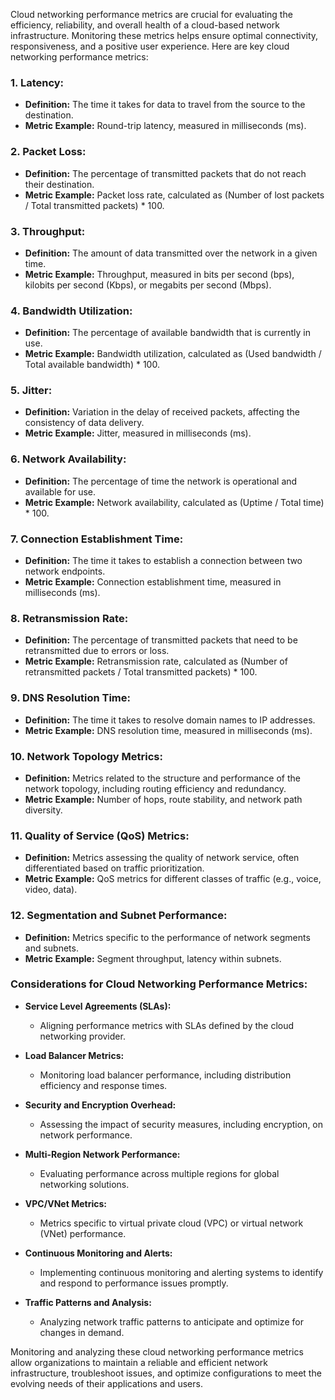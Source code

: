 Cloud networking performance metrics are crucial for evaluating the efficiency, reliability, and overall health of a cloud-based network infrastructure. Monitoring these metrics helps ensure optimal connectivity, responsiveness, and a positive user experience. Here are key cloud networking performance metrics:

### 1. **Latency:**
   - **Definition:** The time it takes for data to travel from the source to the destination.
   - **Metric Example:** Round-trip latency, measured in milliseconds (ms).

### 2. **Packet Loss:**
   - **Definition:** The percentage of transmitted packets that do not reach their destination.
   - **Metric Example:** Packet loss rate, calculated as (Number of lost packets / Total transmitted packets) * 100.

### 3. **Throughput:**
   - **Definition:** The amount of data transmitted over the network in a given time.
   - **Metric Example:** Throughput, measured in bits per second (bps), kilobits per second (Kbps), or megabits per second (Mbps).

### 4. **Bandwidth Utilization:**
   - **Definition:** The percentage of available bandwidth that is currently in use.
   - **Metric Example:** Bandwidth utilization, calculated as (Used bandwidth / Total available bandwidth) * 100.

### 5. **Jitter:**
   - **Definition:** Variation in the delay of received packets, affecting the consistency of data delivery.
   - **Metric Example:** Jitter, measured in milliseconds (ms).

### 6. **Network Availability:**
   - **Definition:** The percentage of time the network is operational and available for use.
   - **Metric Example:** Network availability, calculated as (Uptime / Total time) * 100.

### 7. **Connection Establishment Time:**
   - **Definition:** The time it takes to establish a connection between two network endpoints.
   - **Metric Example:** Connection establishment time, measured in milliseconds (ms).

### 8. **Retransmission Rate:**
   - **Definition:** The percentage of transmitted packets that need to be retransmitted due to errors or loss.
   - **Metric Example:** Retransmission rate, calculated as (Number of retransmitted packets / Total transmitted packets) * 100.

### 9. **DNS Resolution Time:**
   - **Definition:** The time it takes to resolve domain names to IP addresses.
   - **Metric Example:** DNS resolution time, measured in milliseconds (ms).

### 10. **Network Topology Metrics:**
  - **Definition:** Metrics related to the structure and performance of the network topology, including routing efficiency and redundancy.
  - **Metric Example:** Number of hops, route stability, and network path diversity.

### 11. **Quality of Service (QoS) Metrics:**
  - **Definition:** Metrics assessing the quality of network service, often differentiated based on traffic prioritization.
  - **Metric Example:** QoS metrics for different classes of traffic (e.g., voice, video, data).

### 12. **Segmentation and Subnet Performance:**
  - **Definition:** Metrics specific to the performance of network segments and subnets.
  - **Metric Example:** Segment throughput, latency within subnets.

### Considerations for Cloud Networking Performance Metrics:

- **Service Level Agreements (SLAs):**
  - Aligning performance metrics with SLAs defined by the cloud networking provider.

- **Load Balancer Metrics:**
  - Monitoring load balancer performance, including distribution efficiency and response times.

- **Security and Encryption Overhead:**
  - Assessing the impact of security measures, including encryption, on network performance.

- **Multi-Region Network Performance:**
  - Evaluating performance across multiple regions for global networking solutions.

- **VPC/VNet Metrics:**
  - Metrics specific to virtual private cloud (VPC) or virtual network (VNet) performance.

- **Continuous Monitoring and Alerts:**
  - Implementing continuous monitoring and alerting systems to identify and respond to performance issues promptly.

- **Traffic Patterns and Analysis:**
  - Analyzing network traffic patterns to anticipate and optimize for changes in demand.

Monitoring and analyzing these cloud networking performance metrics allow organizations to maintain a reliable and efficient network infrastructure, troubleshoot issues, and optimize configurations to meet the evolving needs of their applications and users.

